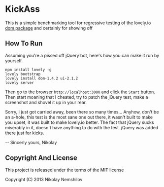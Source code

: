 # KickAss

This is a simple benchmarking tool for regressive testing of the lovely.io [dom package](/packages/dom) and certainly for showing off

## How To Run

Assuming you're a pissed off jQuery bot, here's how you can make it run by yourself.

```
npm install lovely -g
lovely bootstrap
lovely install dom-1.4.2 ui-2.1.2
lovely server
```

Then go to the browser `http://localhost:3000` and click the `Start` button. Then start moaning that I cheated, try to patch the jQuery test, make a screenshot and shovel it up in your rear.

Sorry, i just got carried away, been there so many times... Anyhow, don't be an a-hole, this test is the most sane one out there, it wasn't built to make you upset, it was built to make lovely.io better. The fact that jQuery sucks miserably in it, doesn't have anything to do with the test. jQuery was added there just for kicks.

--
Sincerly yours,
Nikolay


## Copyright And License

This project is released under the terms of the MIT license

Copyright (C) 2013 Nikolay Nemshilov
